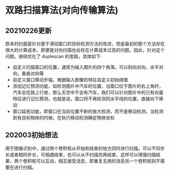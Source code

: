 # 双路扫描算法(对向传输算法)

## 20210226更新

原本的扫面是针对基于滑动窗口的目标检测方法的改进，但是最初的那个方法存在很大的计算成本，即便是对向扫描也会存在计算成本过高的问题。因此，针对这个问题，继续优化了 duplescan 的思路，具体如下:

- 自定义扫描窗口的位置，通常为输入图片的四个角落。可以斜向对向，水平对向，垂直对向等
- 自定义窗口移动步幅，根据输入图像的特征自定义初始阈值
- 添加记忆预测功能，如检测图片中汽车的位置，当窗口位于图片的右上角时，汽车会在路上行驶，那么天空中不会有汽车，我们可以针对图片中的已有向量特征进行记忆预测，也就是说，窗口将不再检测同水平线的位置，直接向下移动
- 窗口延拓功能，即窗口在当前位置不断的放大检测，而不是移动检测，当检测到有目标物体的时候，在执行移动检测确定物体坐标

## 202003初始想法

用于图像识别中，通过两个卷积核从开始和结束的地方同时进行扫描，可以不同步长或者相同步长，可相遇结束，也可以从不扫描完再结束，这样可以增强扫描结果，两个卷积核可以互动，相互接受消息，即重复无用的消息另一个卷积核则不需要在进行扫描。
